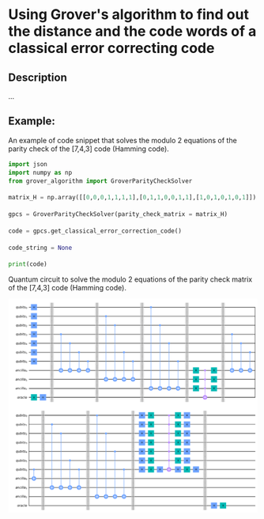 # Using Grover's algorithm to find out the distance and the code words of a classical error correcting code

## Description

...


## Example:

An example of code snippet that solves the modulo 2 equations of the parity check of the [7,4,3] code (Hamming code).

```python
import json
import numpy as np
from grover_algorithm import GroverParityCheckSolver

matrix_H = np.array([[0,0,0,1,1,1,1],[0,1,1,0,0,1,1],[1,0,1,0,1,0,1]])

gpcs = GroverParityCheckSolver(parity_check_matrix = matrix_H)

code = gpcs.get_classical_error_correction_code()

code_string = None

print(code)
```

Quantum circuit to solve the modulo 2 equations of the parity check matrix of the [7,4,3] code (Hamming code).

![image](example_743.png)